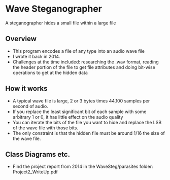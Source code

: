 # Wave Steganographer
A steganographer hides a small file within a large file

## Overview
* This program encodes a file of any type into an audio wave file
* I wrote it back in 2014.
* Challenges at the time included: researching the .wav format, reading the header portion of the file to get file attributes and doing bit-wise operations to get at the hidden data

## How it works
* A typical wave file is large, 2 or 3 bytes times 44,100 samples per second of audio.
* If you replace the least significant bit of each sample with some arbitrary 1 or 0, it has little effect on the audio quality
* You can iterate the bits of the file you want to hide and replace the LSB of the wave file with those bits.
* The only constraint is that the hidden file must be around 1/16 the size of the wave file.

## Class Diagrams etc.
* Find the project report from 2014 in the WaveSteg/parasites folder:  Project2_WriteUp.pdf
